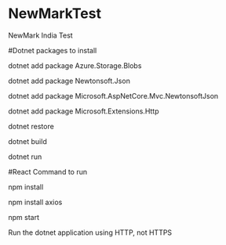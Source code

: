 # NewMarkTest

NewMark India Test

#Dotnet packages to install

dotnet add package Azure.Storage.Blobs

dotnet add package Newtonsoft.Json

dotnet add package Microsoft.AspNetCore.Mvc.NewtonsoftJson

dotnet add package Microsoft.Extensions.Http

dotnet restore

dotnet build

dotnet run

#React Command to run

npm install

npm install axios

npm start

Run the dotnet application using HTTP, not HTTPS

